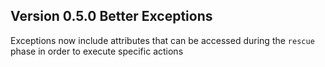 ## Version 0.5.0  Better Exceptions

Exceptions now include attributes that can be accessed during the `rescue` phase in order to execute specific actions
